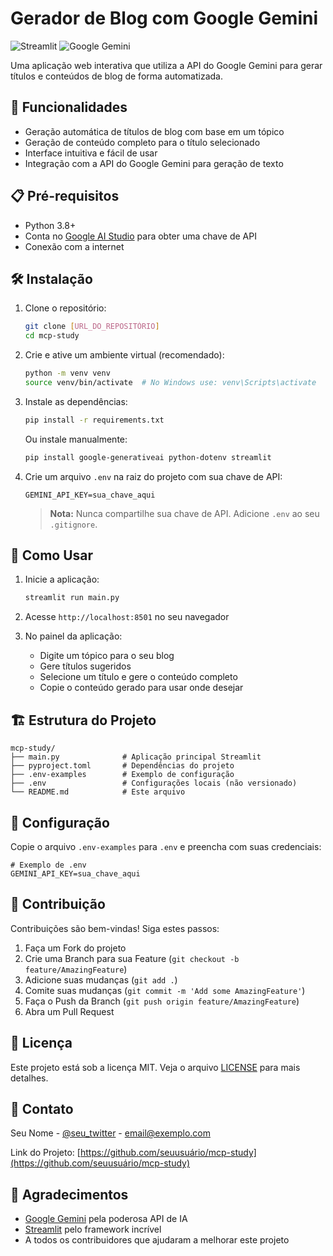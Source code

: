 # Gerador de Blog com Google Gemini

![Streamlit](https://img.shields.io/badge/Streamlit-FF4B4B?style=for-the-badge&logo=Streamlit&logoColor=white)
![Google Gemini](https://img.shields.io/badge/Google%20Gemini-4285F4?style=for-the-badge&logo=google-gemini&logoColor=white)

Uma aplicação web interativa que utiliza a API do Google Gemini para gerar títulos e conteúdos de blog de forma automatizada.

## 🚀 Funcionalidades

- Geração automática de títulos de blog com base em um tópico
- Geração de conteúdo completo para o título selecionado
- Interface intuitiva e fácil de usar
- Integração com a API do Google Gemini para geração de texto

## 📋 Pré-requisitos

- Python 3.8+
- Conta no [Google AI Studio](https://makersuite.google.com/) para obter uma chave de API
- Conexão com a internet

## 🛠️ Instalação

1. Clone o repositório:
   ```bash
   git clone [URL_DO_REPOSITÓRIO]
   cd mcp-study
   ```

2. Crie e ative um ambiente virtual (recomendado):
   ```bash
   python -m venv venv
   source venv/bin/activate  # No Windows use: venv\Scripts\activate
   ```

3. Instale as dependências:
   ```bash
   pip install -r requirements.txt
   ```
   
   Ou instale manualmente:
   ```bash
   pip install google-generativeai python-dotenv streamlit
   ```

4. Crie um arquivo `.env` na raiz do projeto com sua chave de API:
   ```
   GEMINI_API_KEY=sua_chave_aqui
   ```
   > **Nota:** Nunca compartilhe sua chave de API. Adicione `.env` ao seu `.gitignore`.

## 🚀 Como Usar

1. Inicie a aplicação:
   ```bash
   streamlit run main.py
   ```

2. Acesse `http://localhost:8501` no seu navegador

3. No painel da aplicação:
   - Digite um tópico para o seu blog
   - Gere títulos sugeridos
   - Selecione um título e gere o conteúdo completo
   - Copie o conteúdo gerado para usar onde desejar

## 🏗️ Estrutura do Projeto

```
mcp-study/
├── main.py              # Aplicação principal Streamlit
├── pyproject.toml       # Dependências do projeto
├── .env-examples        # Exemplo de configuração
├── .env                 # Configurações locais (não versionado)
└── README.md            # Este arquivo
```

## 🔧 Configuração

Copie o arquivo `.env-examples` para `.env` e preencha com suas credenciais:

```
# Exemplo de .env
GEMINI_API_KEY=sua_chave_aqui
```

## 🤝 Contribuição

Contribuições são bem-vindas! Siga estes passos:

1. Faça um Fork do projeto
2. Crie uma Branch para sua Feature (`git checkout -b feature/AmazingFeature`)
3. Adicione suas mudanças (`git add .`)
4. Comite suas mudanças (`git commit -m 'Add some AmazingFeature'`)
5. Faça o Push da Branch (`git push origin feature/AmazingFeature`)
6. Abra um Pull Request

## 📄 Licença

Este projeto está sob a licença MIT. Veja o arquivo [LICENSE](LICENSE) para mais detalhes.

## 📧 Contato

Seu Nome - [@seu_twitter](https://twitter.com/seu_twitter) - email@exemplo.com

Link do Projeto: [https://github.com/seuusuário/mcp-study](https://github.com/seuusuário/mcp-study)

## 🙏 Agradecimentos

- [Google Gemini](https://gemini.google.com/) pela poderosa API de IA
- [Streamlit](https://streamlit.io/) pelo framework incrível
- A todos os contribuidores que ajudaram a melhorar este projeto